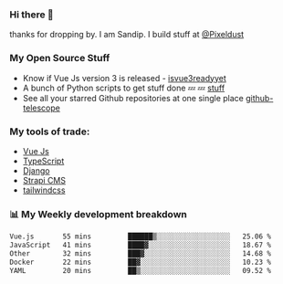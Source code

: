 ### Hi there 👋

thanks for dropping by.
I am Sandip. I build stuff at [@Pixeldust](github.com/pixeldust-in/)

###  **My Open Source Stuff**

 - Know if Vue Js version 3 is released -  [isvue3readyyet](https://github.com/sandiprb/isvue3readyyet)
 - A bunch of Python scripts to get stuff done 💤 💤 [stuff](https://github.com/sandiprb/stuff)
 - See all your starred Github repositories at one single place [github-telescope](https://github.com/sandiprb/github-telescope)



###  **My tools of trade:**
 - [Vue Js](https://github.com/vuejs/vue/)
 - [TypeScript](https://github.com/microsoft/TypeScript)
 - [Django](github.com/django/django)
 - [Strapi CMS](github.com/strapi/strapi)
 - [tailwindcss](https://github.com/tailwindlabs/tailwindcss)


###  📊 **My Weekly development breakdown**
<!--START_SECTION:waka-->

```txt
Vue.js       55 mins         ██████▒░░░░░░░░░░░░░░░░░░   25.06 %
JavaScript   41 mins         ████▓░░░░░░░░░░░░░░░░░░░░   18.67 %
Other        32 mins         ███▓░░░░░░░░░░░░░░░░░░░░░   14.68 %
Docker       22 mins         ██▓░░░░░░░░░░░░░░░░░░░░░░   10.23 %
YAML         20 mins         ██▒░░░░░░░░░░░░░░░░░░░░░░   09.52 %
```

<!--END_SECTION:waka-->
